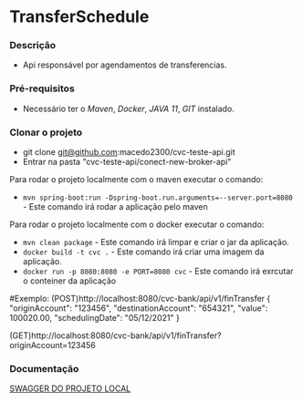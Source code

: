 # TransferSchedule

### Descrição

- Api responsável por agendamentos de transferencias.
 

### Pré-requisitos 

- Necessário ter o *Maven*, *Docker*, *JAVA 11*, *GIT* instalado.    

### Clonar o projeto

- git clone git@github.com:macedo2300/cvc-teste-api.git
- Entrar na pasta "cvc-teste-api/conect-new-broker-api"


Para rodar o projeto localmente com o maven executar o comando:
- `mvn spring-boot:run -Dspring-boot.run.arguments=--server.port=8080` - Este comando irá rodar a aplicação pelo maven

Para rodar o projeto localmente com o docker executar o comando:
- `mvn clean package` - Este comando irá limpar e criar o jar da aplicação.
- `docker build -t cvc .` - Este comando irá criar uma imagem da aplicação.
- `docker run -p 8080:8080 -e PORT=8080 cvc` - Este comando irá exrcutar o conteiner da aplicação

#Exemplo:
(POST)http://localhost:8080/cvc-bank/api/v1/finTransfer
{
	"originAccount": "123456",
    "destinationAccount": "654321",
    "value": 100020.00,
    "schedulingDate": "05/12/2021"
}


(GET)http://localhost:8080/cvc-bank/api/v1/finTransfer?originAccount=123456
 
### Documentação

[SWAGGER DO PROJETO LOCAL](http://localhost:8080/cvc-bank/swagger-ui.html)





